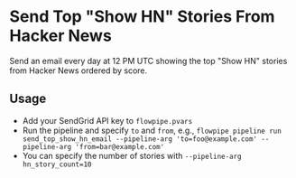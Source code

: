 # Send Top "Show HN" Stories From Hacker News

Send an email every day at 12 PM UTC showing the top "Show HN" stories from Hacker News ordered by score.

## Usage

- Add your SendGrid API key to `flowpipe.pvars`
- Run the pipeline and specify `to` and `from`, e.g., `flowpipe pipeline run send_top_show_hn_email --pipeline-arg 'to=foo@example.com' --pipeline-arg 'from=bar@example.com'`
- You can specify the number of stories with `--pipeline-arg hn_story_count=10`
